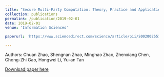 ```yaml
---
title: "Secure Multi-Party Computation: Theory, Practice and Applications"
collection: publications
permalink: /publication/2019-02-01
date: 2019-02-01
venue: 'Information Sciences'

paperurl: 'https://www.sciencedirect.com/science/article/pii/S0020025518308338'

---
```

Authors: Chuan Zhao, Shengnan Zhao, Minghao Zhao, Zhenxiang Chen, Chong-Zhi Gao, Hongwei Li, Yu-an Tan

[Download paper here](https://www.sciencedirect.com/science/article/pii/S0020025518308338)
